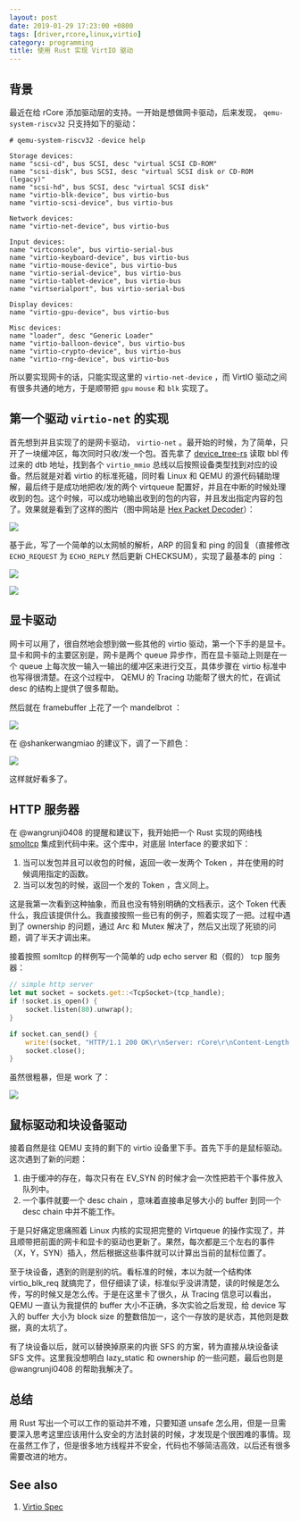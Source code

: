 ```yaml
---
layout: post
date: 2019-01-29 17:23:00 +0800
tags: [driver,rcore,linux,virtio]
category: programming
title: 使用 Rust 实现 VirtIO 驱动
---
```


## 背景

最近在给 rCore 添加驱动层的支持。一开始是想做网卡驱动，后来发现， `qemu-system-riscv32` 只支持如下的驱动：

```shell
# qemu-system-riscv32 -device help

Storage devices:
name "scsi-cd", bus SCSI, desc "virtual SCSI CD-ROM"
name "scsi-disk", bus SCSI, desc "virtual SCSI disk or CD-ROM (legacy)"
name "scsi-hd", bus SCSI, desc "virtual SCSI disk"
name "virtio-blk-device", bus virtio-bus
name "virtio-scsi-device", bus virtio-bus

Network devices:
name "virtio-net-device", bus virtio-bus

Input devices:
name "virtconsole", bus virtio-serial-bus
name "virtio-keyboard-device", bus virtio-bus
name "virtio-mouse-device", bus virtio-bus
name "virtio-serial-device", bus virtio-bus
name "virtio-tablet-device", bus virtio-bus
name "virtserialport", bus virtio-serial-bus

Display devices:
name "virtio-gpu-device", bus virtio-bus

Misc devices:
name "loader", desc "Generic Loader"
name "virtio-balloon-device", bus virtio-bus
name "virtio-crypto-device", bus virtio-bus
name "virtio-rng-device", bus virtio-bus
```

所以要实现网卡的话，只能实现这里的 `virtio-net-device` ，而 VirtIO 驱动之间有很多共通的地方，于是顺带把 `gpu` `mouse` 和 `blk` 实现了。

## 第一个驱动 `virtio-net` 的实现

首先想到并且实现了的是网卡驱动， `virtio-net` 。最开始的时候，为了简单，只开了一块缓冲区，每次同时只收/发一个包。首先拿了 [device_tree-rs](https://github.com/jiegec/device_tree-rs) 读取 bbl 传过来的 dtb 地址，找到各个 `virtio_mmio` 总线以后按照设备类型找到对应的设备。然后就是对着 virtio 的标准死磕，同时看 Linux 和 QEMU 的源代码辅助理解，最后终于是成功地把收/发的两个 virtqueue 配置好，并且在中断的时候处理收到的包。这个时候，可以成功地输出收到的包的内容，并且发出指定内容的包了。效果就是看到了这样的图片（图中网站是 [Hex Packet Decoder](https://hpd.gasmi.net/)）：

![](/arp_packet.jpg)

基于此，写了一个简单的以太网帧的解析，ARP 的回复和 ping 的回复（直接修改 `ECHO_REQUEST` 为 `ECHO_REPLY` 然后更新 CHECKSUM），实现了最基本的 ping ：

![](/arping.png)

![](/ping.jpg)

## 显卡驱动

网卡可以用了，很自然地会想到做一些其他的 virtio 驱动，第一个下手的是显卡。显卡和网卡的主要区别是，网卡是两个 queue 异步作，而在显卡驱动上则是在一个 queue 上每次放一输入一输出的缓冲区来进行交互，具体步骤在 virtio 标准中也写得很清楚。在这个过程中， QEMU 的 Tracing 功能帮了很大的忙，在调试 desc 的结构上提供了很多帮助。

然后就在 framebuffer 上花了一个 mandelbrot ：

![](/mandelbrot.jpg)

在 @shankerwangmiao 的建议下，调了一下颜色：

![](/mandelbrot2.jpg)

这样就好看多了。

## HTTP 服务器

在 @wangrunji0408 的提醒和建议下，我开始把一个 Rust 实现的网络栈 [smoltcp](https://github.com/m-labs/smoltcp) 集成到代码中来。这个库中，对底层 Interface 的要求如下：

1. 当可以发包并且可以收包的时候，返回一收一发两个 Token ，并在使用的时候调用指定的函数。
2. 当可以发包的时候，返回一个发的 Token ，含义同上。

这是我第一次看到这种抽象，而且也没有特别明确的文档表示，这个 Token 代表什么，我应该提供什么。我直接按照一些已有的例子，照着实现了一把。过程中遇到了 ownership 的问题，通过 Arc 和 Mutex 解决了，然后又出现了死锁的问题，调了半天才调出来。

接着按照 somltcp 的样例写一个简单的 udp echo server 和（假的） tcp 服务器：

```rust
// simple http server
let mut socket = sockets.get::<TcpSocket>(tcp_handle);
if !socket.is_open() {
    socket.listen(80).unwrap();
}

if socket.can_send() {
    write!(socket, "HTTP/1.1 200 OK\r\nServer: rCore\r\nContent-Length: 13\r\nContent-Type: text/html\r\nConnection: Closed\r\n\r\nHello, world!\r\n").unwrap();
    socket.close();
}
```

虽然很粗暴，但是 work 了：

![](/http.jpg)

## 鼠标驱动和块设备驱动

接着自然是往 QEMU 支持的剩下的 virtio 设备里下手。首先下手的是鼠标驱动。这次遇到了新的问题：

1. 由于缓冲的存在，每次只有在 EV_SYN 的时候才会一次性把若干个事件放入队列中。
2. 一个事件就要一个 desc chain ，意味着直接串足够大小的 buffer 到同一个 desc chain 中并不能工作。

于是只好痛定思痛照着 Linux 内核的实现把完整的 Virtqueue 的操作实现了，并且顺带把前面的网卡和显卡的驱动也更新了。果然，每次都是三个左右的事件（X，Y，SYN）插入，然后根据这些事件就可以计算出当前的鼠标位置了。

至于块设备，遇到的则是别的坑。看标准的时候，本以为就一个结构体 virtio_blk_req 就搞完了，但仔细读了读，标准似乎没讲清楚，读的时候是怎么传，写的时候又是怎么传。于是在这里卡了很久，从 Tracing 信息可以看出，QEMU 一直认为我提供的 buffer 大小不正确，多次实验之后发现，给 device 写入的 buffer 大小为 block size 的整数倍加一，这个一存放的是状态，其他则是数据，真的太坑了。

有了块设备以后，就可以替换掉原来的内嵌 SFS 的方案，转为直接从块设备读 SFS 文件。这里我没想明白 lazy_static 和 ownership 的一些问题，最后也则是@wangrunji0408 的帮助我解决了。

## 总结

用 Rust 写出一个可以工作的驱动并不难，只要知道 unsafe 怎么用，但是一旦需要深入思考这里应该用什么安全的方法封装的时候，才发现是个很困难的事情。现在虽然工作了，但是很多地方线程并不安全，代码也不够简洁高效，以后还有很多需要改进的地方。

## See also

1. [Virtio Spec](https://github.com/oasis-tcs/virtio-spec)